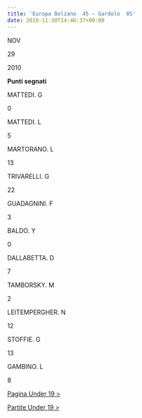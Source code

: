 ```yaml
---
title: 'Europa Bolzano  45 – Gardolo  85'
date: 2010-11-30T14:46:37+00:00
---
```

NOV

29

2010

**Punti segnati**

MATTEDI. G

0

MATTEDI. L

5

MARTORANO. L

13

TRIVARELLI. G

22

GUADAGNINI. F

3

BALDO. Y

0

DALLABETTA. D

7

TAMBORSKY. M

2

LEITEMPERGHER. N

12

STOFFIE. G

13

GAMBINO. L

8

[Pagina Under 19 >](http://www.basketgardolo.it/under-19)

[Partite Under 19 >](http://www.basketgardolo.it/?tag=under-19&cat=11)
